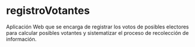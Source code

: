 # registroVotantes
Aplicación Web que se encarga de registrar los votos de posibles electores para calcular posibles votantes y sistematizar el proceso de recolección de información.

